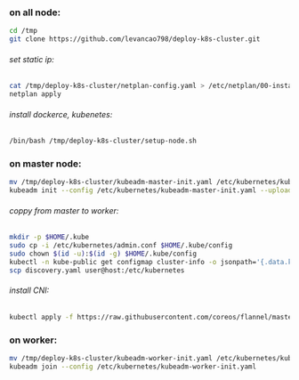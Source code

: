 
### on all node:
```bash
cd /tmp
git clone https://github.com/levancao798/deploy-k8s-cluster.git
```
###### set static ip:
```bash
cat /tmp/deploy-k8s-cluster/netplan-config.yaml > /etc/netplan/00-installer-config.yaml
netplan apply
```
###### install dockerce, kubenetes:
```bash
/bin/bash /tmp/deploy-k8s-cluster/setup-node.sh
```
### on master node:
```bash
mv /tmp/deploy-k8s-cluster/kubeadm-master-init.yaml /etc/kubernetes/kubeadm-master-init.yaml 
kubeadm init --config /etc/kubernetes/kubeadm-master-init.yaml --upload-certs
```
###### coppy from master to worker:
```bash
mkdir -p $HOME/.kube
sudo cp -i /etc/kubernetes/admin.conf $HOME/.kube/config
sudo chown $(id -u):$(id -g) $HOME/.kube/config
kubectl -n kube-public get configmap cluster-info -o jsonpath='{.data.kubeconfig}' > discovery.yaml 
scp discovery.yaml user@host:/etc/kubernetes
```
###### install CNI:
```bash
kubectl apply -f https://raw.githubusercontent.com/coreos/flannel/master/Documentation/kube-flannel.yml
```
### on worker:
```bash
mv /tmp/deploy-k8s-cluster/kubeadm-worker-init.yaml /etc/kubernetes/kubeadm-worker-init.yaml 
kubeadm join --config /etc/kubernetes/kubeadm-worker-init.yaml
```
